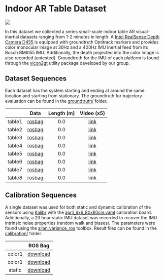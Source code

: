 
# Indoor AR Table Dataset


![](d455_drivers/img/merged_overview.png)


In this dataset we collected a series small-scale indoor table AR visual-inertial datasets ranging from 1-2 minutes in length.
A [Intel RealSense Depth Camera D455](https://www.intelrealsense.com/depth-camera-d455/) is equipped with groundtruth Optitrack markers and provides color monocular image at 30Hz and a 400Hz IMU inertial feed from its Bosch BMI055 IMU.
Additionally, the depth projected into the color image is also recorded (untested).
Groundtruth for the IMU of each platform is found through the [vicon2gt](https://github.com/rpng/vicon2gt) utility package developed by our group.



## Dataset Sequences

Each dataset has the system starting and ending at around the same location and starting from stationary.
The groundtruth for trajectory evaluation can be found in the [groundtruth/](groundtruth/) folder.

|        | Data | Length (m) | Video (x5) |
|:------:|:-------:|:-------:|:-----:|
| table1 | [rosbag]() | 0.0 | [link](ReadMe_Videos.md#table_01) |
| table2 | [rosbag]() | 0.0 | [link](ReadMe_Videos.md#table_02) |
| table3 | [rosbag]() | 0.0 | [link](ReadMe_Videos.md#table_03) |
| table4 | [rosbag]() | 0.0 | [link](ReadMe_Videos.md#table_04) |
| table5 | [rosbag]() | 0.0 | [link](ReadMe_Videos.md#table_05) |
| table6 | [rosbag]() | 0.0 | [link](ReadMe_Videos.md#table_06) |
| table7 | [rosbag]() | 0.0 | [link](ReadMe_Videos.md#table_07) |
| table8 | [rosbag]() | 0.0 | [link](ReadMe_Videos.md#table_08) |



## Calibration Sequences

A single dataset was used for both static and dynamic calibration of the sensors using [Kalibr](https://github.com/ethz-asl/kalibr) with the [april_6x6_80x80cm.yaml](https://drive.google.com/file/d/1MAU71K1xNAG8Kq-2Gl_f4rus2LYQ9z3r/view?usp=sharing) calibration board.
Additionally, a 20 hour static IMU dataset was recorded to recover the IMU intrinsic noise properties (random walk and biases).
The parameters were found using the [allan_variance_ros](https://github.com/ori-drs/allan_variance_ros) toolbox.
Result files can be found in the [calibration/](calibration/) folder.

|         | ROS Bag |
|:-------:|:-------:|
| color1 | [download](https://drive.google.com/file/d/1YR_7qZfSidkCXLZZjPTRSeD1KnCG-mKD/view?usp=sharing) |
| color1 | [download](https://drive.google.com/file/d/1DeeObZC4Y7IAGS6fMFoEiGriLVn5IME3/view?usp=sharing) |
| static  | [download](https://drive.google.com/file/d/15sQDbNIn7GCK6641gomuzFsAX3B0UpYu/view?usp=sharing) |



